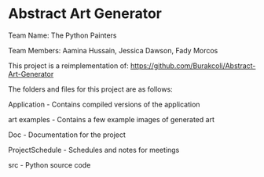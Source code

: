 # Abstract Art Generator

Team Name: The Python Painters

Team Members: Aamina Hussain, Jessica Dawson, Fady Morcos


This project is a reimplementation of: https://github.com/Burakcoli/Abstract-Art-Generator

The folders and files for this project are as follows:

Application - Contains compiled versions of the application

art examples - Contains a few example images of generated art

Doc - Documentation for the project

ProjectSchedule - Schedules and notes for meetings

src - Python source code

